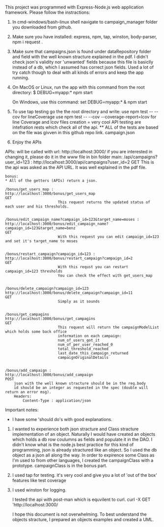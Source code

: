 ﻿
This project was programmed with Express-Node.js web application framework.
Please follow the instractions:
1. 	In cmd-windows/bash-linux shell navigate to campaign_manager folder you downloaded from github.
2. 	Make sure you have installed: 
	express, 
	npm, 
	tap, 
	winston, 
	body-parser,
	npm i request
	.
3. 	Make sure that campaigns.json is found under dataRepository folder and field with the well known 
	stracture explained in the pdf.
	I didn't check json's validity nor 'unwanted' fields because this file is basiclly instead of a db,
	which I assumed has correct json fields.
	Used a lot of try catch though to deal with all kinds of errors and keep the app running.
4. 	On MacOS or Linux, run the app with this command from the root directory:
	$ DEBUG=myapp:* npm start
	
	On Windows, use this command:
	set DEBUG=myapp:* & npm start
5. 	To use tap testing go the the root directory and write: 
	use npm test -- --cov                                    for lineCoverage
 	use npm test -- --cov --coverage-report=lcov             for line Coverage and lcov files creation = very cool
	API testing are intefration rests which check all of the api.
	** ALL of the tests are based on the file was givven in this github repo link. campaign.json
8. 	Enjoy the APIs

APIs:
	will be called with url:											http://localhost:3000/
								if you are interested in changing it, please do it in the www file in bin folder
	main:
	/api/campaigns?user_id=123 :										http://localhost:3000/api/campaigns?user_id=2
	GET
							This is the api was asked as the API ​URL.
							It was well explained in the pdf file.
				
				
	bonus:
	* All of the getters (APIs) return a json.
	
	/bonus/get_users_map :												http://localhost:3000/bonus/get_users_map
	GET
							This request returns the updated status of each user and his thresholds.
				
				
	/bonus/edit_campaign_name?campaign_id=123&target_name=moses :		http://localhost:3000/bonus/edit_campaign_name?campaign_id=123&target_name=benz
	GET
							With this request you can edit campaign_id=123 and set it's target_name to moses
	
	
	/bonus/restart_campaign?campaign_id=123 :							http://localhost:3000/bonus/restart_campaign?campaign_id=2
	GET
							With this requst you can restart campaign_id=123 thresholds
							You can check the effect with get_users_map
							
							
	/bonus/delete_campaign?campaign_id=123								http://localhost:3000/bonus/delete_campaign?campaign_id=11
	GET
							Simply as it sounds
	
	
	/bonus/get_campagins 												http://localhost:3000/bonus/get_campagins
	GET			
							This request will return the campaignModelList which holds some back office
							information on each campaign:
							num_of_users_got_it
							num_of_per_user_reached_0
							total_threshold_reached
							last_date_this_campaign_returned
							campaignOriginalDetails
							
							
	/bonus/add_campaign : 												http://localhost:3000/bonus/add_campaign
	POST	
		json with the well known stracture should be in the req.body
		id should be an integer as requested in the spec (double will return an error msg).
		Headers:
			Content-Type : application/json
	
		
	
	
Important notes:
* I have some 'should do's with good explanations.
1. 	I wanted to experience both json stracture and Class stracture implementation of an object.
	Naturally I would have created an objects which holds a db row coulumns as fields and populate it in the DAO.
	I didn't know what is the node.js best practice for this kind of programming, json is already stractured like an object.
	So I used the db object as a json all along the way.
	In order to expirence some Class as I'm used to from other languages, I created the campaignClass with a prototype.
	campaignClass is in the bonus part.
2. 	I used tap for testing. it's very cool and give you a lot of 'out of the box' features like test coverage
3.	I used winston for logging.

	
	
	I tested the api with post-man which is equvilent to curl. curl -X GET 'http://localhost:3000/
	
	I hope this document is not overwhelming.
	To best understand the objects stracture, I prepared an objects examples and created a UML.


	
